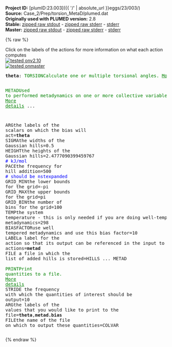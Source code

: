 **Project ID:** [plumID:23.003]({{ '/' | absolute_url }}eggs/23/003/)  
**Source:** Case_2/Prep/torsion_MetaD/plumed.dat  
**Originally used with PLUMED version:** 2.8  
**Stable:** [zipped raw stdout](plumed.dat.plumed.stdout.txt.zip) - [zipped raw stderr](plumed.dat.plumed.stderr.txt.zip) - [stderr](plumed.dat.plumed.stderr)  
**Master:** [zipped raw stdout](plumed.dat.plumed_master.stdout.txt.zip) - [zipped raw stderr](plumed.dat.plumed_master.stderr.txt.zip) - [stderr](plumed.dat.plumed_master.stderr)  

{% raw %}
<div class="plumedpreheader">
<div class="headerInfo" id="value_details_data/Case_2/Prep/torsion_MetaD/plumed.dat"> Click on the labels of the actions for more information on what each action computes </div>
<div class="containerBadge">
<div class="headerBadge"><a href="plumed.dat.plumed.stderr"><img src="https://img.shields.io/badge/v2.10-passing-green.svg" alt="tested onv2.10" /></a></div>
<div class="headerBadge"><a href="plumed.dat.plumed_master.stderr"><img src="https://img.shields.io/badge/master-passing-green.svg" alt="tested onmaster" /></a></div>
</div>
</div>
<pre class="plumedlisting">
<b name="data/Case_2/Prep/torsion_MetaD/plumed.dattheta" onclick='showPath("data/Case_2/Prep/torsion_MetaD/plumed.dat","data/Case_2/Prep/torsion_MetaD/plumed.dattheta","data/Case_2/Prep/torsion_MetaD/plumed.dattheta","brown")'>theta</b>: <span class="plumedtooltip" style="color:green">TORSION<span class="right">Calculate one or multiple torsional angles. <a href="https://www.plumed.org/doc-master/user-doc/html/TORSION" style="color:green">More details</a><i></i></span></span> <span class="plumedtooltip">ATOMS<span class="right">the four atoms involved in the torsional angle<i></i></span></span>=1,2,3,4
  
<span style="display:none;" id="data/Case_2/Prep/torsion_MetaD/plumed.dattheta">The TORSION action with label <b>theta</b> calculates the following quantities:<table  align="center" frame="void" width="95%" cellpadding="5%"><tr><td width="5%"><b> Quantity </b>  </td><td><b> Description </b> </td></tr><tr><td width="5%">theta.value</td><td>the TORSION involving these atoms</td></tr></table></span><span class="plumedtooltip" style="color:green">METAD<span class="right">Used to performed metadynamics on one or more collective variables. <a href="https://www.plumed.org/doc-master/user-doc/html/METAD" style="color:green">More details</a><i></i></span></span> ...

<span class="plumedtooltip">ARG<span class="right">the labels of the scalars on which the bias will act<i></i></span></span>=<b name="data/Case_2/Prep/torsion_MetaD/plumed.dattheta">theta</b>
<span class="plumedtooltip">SIGMA<span class="right">the widths of the Gaussian hills<i></i></span></span>=0.5
<span class="plumedtooltip">HEIGHT<span class="right">the heights of the Gaussian hills<i></i></span></span>=2.4777090399459767     <span style="color:blue" class="comment"># kJ/mol</span>
<span class="plumedtooltip">PACE<span class="right">the frequency for hill addition<i></i></span></span>=500        <span style="color:blue" class="comment"># should be nstexpanded</span>
<span class="plumedtooltip">GRID_MIN<span class="right">the lower bounds for the grid<i></i></span></span>=-pi
<span class="plumedtooltip">GRID_MAX<span class="right">the upper bounds for the grid<i></i></span></span>=pi
<span class="plumedtooltip">GRID_BIN<span class="right">the number of bins for the grid<i></i></span></span>=100
<span class="plumedtooltip">TEMP<span class="right">the system temperature - this is only needed if you are doing well-tempered metadynamics<i></i></span></span>=298
<span class="plumedtooltip">BIASFACTOR<span class="right">use well tempered metadynamics and use this bias factor<i></i></span></span>=10
<span class="plumedtooltip">LABEL<span class="right">a label for the action so that its output can be referenced in the input to other actions<i></i></span></span>=<b name="data/Case_2/Prep/torsion_MetaD/plumed.datmetad" onclick='showPath("data/Case_2/Prep/torsion_MetaD/plumed.dat","data/Case_2/Prep/torsion_MetaD/plumed.datmetad","data/Case_2/Prep/torsion_MetaD/plumed.datmetad","brown")'>metad</b>
<span class="plumedtooltip">FILE<span class="right"> a file in which the list of added hills is stored<i></i></span></span>=HILLS
... METAD
<br/><span style="display:none;" id="data/Case_2/Prep/torsion_MetaD/plumed.datmetad">The METAD action with label <b>metad</b> calculates the following quantities:<table  align="center" frame="void" width="95%" cellpadding="5%"><tr><td width="5%"><b> Quantity </b>  </td><td><b> Description </b> </td></tr><tr><td width="5%">metad.bias</td><td>the instantaneous value of the bias potential</td></tr></table></span><span class="plumedtooltip" style="color:green">PRINT<span class="right">Print quantities to a file. <a href="https://www.plumed.org/doc-master/user-doc/html/PRINT" style="color:green">More details</a><i></i></span></span> <span class="plumedtooltip">STRIDE<span class="right"> the frequency with which the quantities of interest should be output<i></i></span></span>=10 <span class="plumedtooltip">ARG<span class="right">the labels of the values that you would like to print to the file<i></i></span></span>=<b name="data/Case_2/Prep/torsion_MetaD/plumed.dattheta">theta</b>,<b name="data/Case_2/Prep/torsion_MetaD/plumed.datmetad">metad.bias</b> <span class="plumedtooltip">FILE<span class="right">the name of the file on which to output these quantities<i></i></span></span>=COLVAR
</pre>
{% endraw %}
